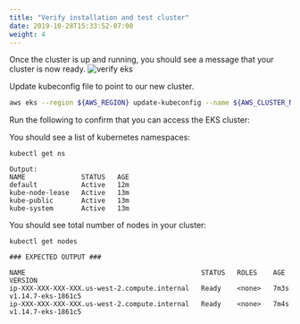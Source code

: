 ```yaml
---
title: "Verify installation and test cluster"
date: 2019-10-28T15:33:52-07:00
weight: 4
---
```


Once the cluster is up and running, you should see a message that your cluster is now ready.
![verify eks](/images/eks/verify_eks.png)

Update kubeconfig file to point to our new cluster.

```bash
aws eks --region ${AWS_REGION} update-kubeconfig --name ${AWS_CLUSTER_NAME} 
```

Run the following to confirm that you can access the EKS cluster:

You should see a list of kubernetes namespaces:
```
kubectl get ns
```
```
Output:
NAME              STATUS   AGE
default           Active   12m
kube-node-lease   Active   13m
kube-public       Active   13m
kube-system       Active   13m
```

You should see total number of nodes in your cluster:
```
kubectl get nodes
```
```
### EXPECTED OUTPUT ###

NAME                                            STATUS   ROLES    AGE    VERSION
ip-XXX-XXX-XXX-XXX.us-west-2.compute.internal  	Ready    <none>   7m3s   v1.14.7-eks-1861c5
ip-XXX-XXX-XXX-XXX.us-west-2.compute.internal   Ready    <none>   7m4s   v1.14.7-eks-1861c5
```
